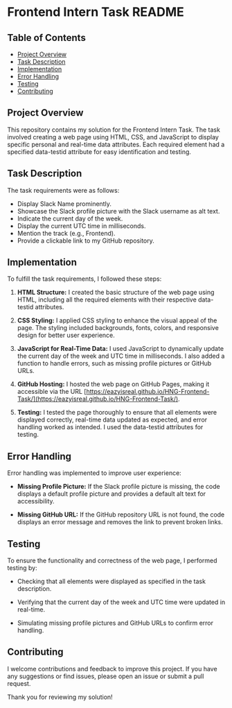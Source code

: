 # Frontend Intern Task README

## Table of Contents

- [Project Overview](#project-overview)
- [Task Description](#task-description)
- [Implementation](#implementation)
- [Error Handling](#error-handling)
- [Testing](#testing)
- [Contributing](#contributing)

## Project Overview

This repository contains my solution for the Frontend Intern Task. The task involved creating a web page using HTML, CSS, and JavaScript to display specific personal and real-time data attributes. Each required element had a specified data-testid attribute for easy identification and testing.

## Task Description

The task requirements were as follows:

- Display Slack Name prominently.
- Showcase the Slack profile picture with the Slack username as alt text.
- Indicate the current day of the week.
- Display the current UTC time in milliseconds.
- Mention the track (e.g., Frontend).
- Provide a clickable link to my GitHub repository.

## Implementation

To fulfill the task requirements, I followed these steps:

1. **HTML Structure:** I created the basic structure of the web page using HTML, including all the required elements with their respective data-testid attributes.

2. **CSS Styling:** I applied CSS styling to enhance the visual appeal of the page. The styling included backgrounds, fonts, colors, and responsive design for better user experience.

3. **JavaScript for Real-Time Data:** I used JavaScript to dynamically update the current day of the week and UTC time in milliseconds. I also added a function to handle errors, such as missing profile pictures or GitHub URLs.

4. **GitHub Hosting:** I hosted the web page on GitHub Pages, making it accessible via the URL [https://eazyisreal.github.io/HNG-Frontend-Task/](https://eazyisreal.github.io/HNG-Frontend-Task/).

5. **Testing:** I tested the page thoroughly to ensure that all elements were displayed correctly, real-time data updated as expected, and error handling worked as intended. I used the data-testid attributes for testing.

## Error Handling

Error handling was implemented to improve user experience:

- **Missing Profile Picture:** If the Slack profile picture is missing, the code displays a default profile picture and provides a default alt text for accessibility.

- **Missing GitHub URL:** If the GitHub repository URL is not found, the code displays an error message and removes the link to prevent broken links.

## Testing

To ensure the functionality and correctness of the web page, I performed testing by:

- Checking that all elements were displayed as specified in the task description.

- Verifying that the current day of the week and UTC time were updated in real-time.

- Simulating missing profile pictures and GitHub URLs to confirm error handling.

## Contributing

I welcome contributions and feedback to improve this project. If you have any suggestions or find issues, please open an issue or submit a pull request.

Thank you for reviewing my solution!

